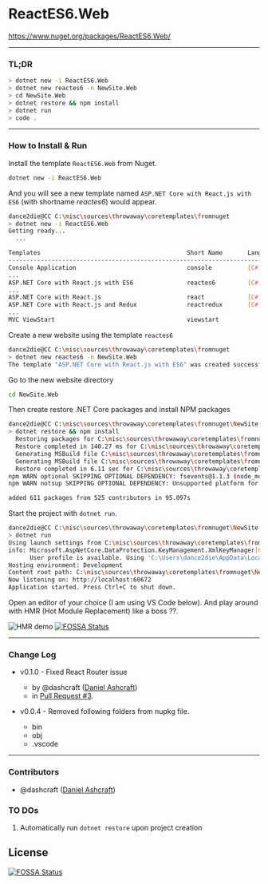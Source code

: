# ReactES6.Web

https://www.nuget.org/packages/ReactES6.Web/

---

### TL;DR

```bash
> dotnet new -i ReactES6.Web
> dotnet new reactes6 -n NewSite.Web
> cd NewSite.Web
> dotnet restore && npm install
> dotnet run
> code .
```

---

### How to Install & Run

Install the template `ReactES6.Web` from Nuget.

```bash
dotnet new -i ReactES6.Web
```

And you will see a new template named `ASP.NET Core with React.js with ES6`
(with shortname _reactes6_) would appear.

```bash
dance2die@CC C:\misc\sources\throwaway\coretemplates\fromnuget
> dotnet new -i ReactES6.Web
Getting ready...
  ...

Templates                                         Short Name       Language          Tags
--------------------------------------------------------------------------------------------------------
Console Application                               console          [C#], F#, VB      Common/Console
...
ASP.NET Core with React.js with ES6               reactes6         [C#]              Web/MVC/SPA
...
ASP.NET Core with React.js                        react            [C#]              Web/MVC/SPA
ASP.NET Core with React.js and Redux              reactredux       [C#]              Web/MVC/SPA
...
MVC ViewStart                                     viewstart                          Web/ASP.NET
```

Create a new website using the template `reactes6`

```bash
dance2die@CC C:\misc\sources\throwaway\coretemplates\fromnuget
> dotnet new reactes6 -n NewSite.Web
The template "ASP.NET Core with React.js with ES6" was created successfully.
```

Go to the new website directory

```bash
cd NewSite.Web
```

Then create restore .NET Core packages and install NPM packages

```bash
dance2die@CC C:\misc\sources\throwaway\coretemplates\fromnuget\NewSite.Web
> dotnet restore && npm install
  Restoring packages for C:\misc\sources\throwaway\coretemplates\fromnuget\NewSite.Web\NewSite.Web.csproj...
  Restore completed in 140.27 ms for C:\misc\sources\throwaway\coretemplates\fromnuget\NewSite.Web\NewSite.Web.csproj.
  Generating MSBuild file C:\misc\sources\throwaway\coretemplates\fromnuget\NewSite.Web\obj\NewSite.Web.csproj.nuget.g.props.
  Generating MSBuild file C:\misc\sources\throwaway\coretemplates\fromnuget\NewSite.Web\obj\NewSite.Web.csproj.nuget.g.targets.
  Restore completed in 6.11 sec for C:\misc\sources\throwaway\coretemplates\fromnuget\NewSite.Web\NewSite.Web.csproj.
npm WARN optional SKIPPING OPTIONAL DEPENDENCY: fsevents@1.1.3 (node_modules\fsevents):
npm WARN notsup SKIPPING OPTIONAL DEPENDENCY: Unsupported platform for fsevents@1.1.3: wanted {"os":"darwin","arch":"any"} (current: {"os":"win32","arch":"x64"})

added 611 packages from 525 contributors in 95.097s
```

Start the project with `dotnet run`.

```bash
dance2die@CC C:\misc\sources\throwaway\coretemplates\fromnuget\NewSite.Web
> dotnet run
Using launch settings from C:\misc\sources\throwaway\coretemplates\fromnuget\NewSite.Web\Properties\launchSettings.json...
info: Microsoft.AspNetCore.DataProtection.KeyManagement.XmlKeyManager[0]
      User profile is available. Using 'C:\Users\dance2die\AppData\Local\ASP.NET\DataProtection-Keys' as key repository and Windows DPAPI to encrypt keys at rest.
Hosting environment: Development
Content root path: C:\misc\sources\throwaway\coretemplates\fromnuget\NewSite.Web
Now listening on: http://localhost:60672
Application started. Press Ctrl+C to shut down.
```

Open an editor of your choice (I am using VS Code below). And play around with
HMR (Hot Module Replacement) like a boss ??.

![HMR demo](https://i.imgur.com/Rbo51jW.gif)
[![FOSSA Status](https://app.fossa.io/api/projects/git%2Bgithub.com%2Fdance2die%2FReactES6.Web.svg?type=shield)](https://app.fossa.io/projects/git%2Bgithub.com%2Fdance2die%2FReactES6.Web?ref=badge_shield)

---

### Change Log

- v0.1.0 - Fixed React Router issue

  - by @dashcraft ([Daniel Ashcraft](https://github.com/dashcraft))
  - in [Pull Request #3](https://github.com/dance2die/ReactES6.Web/pull/3).

- v0.0.4 - Removed following folders from nupkg file.
  - bin
  - obj
  - .vscode

---

### Contributors

- @dashcraft ([Daniel Ashcraft](https://github.com/dashcraft))

### TO DOs

1.  Automatically run `dotnet restore` upon project creation

## License

[![FOSSA Status](https://app.fossa.io/api/projects/git%2Bgithub.com%2Fdance2die%2FReactES6.Web.svg?type=large)](https://app.fossa.io/projects/git%2Bgithub.com%2Fdance2die%2FReactES6.Web?ref=badge_large)

